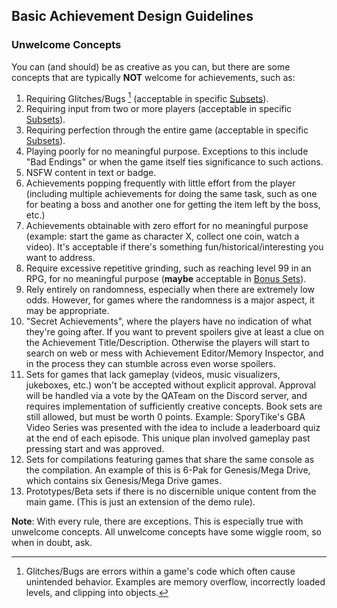 ## Basic Achievement Design Guidelines

### Unwelcome Concepts

You can (and should) be as creative as you can, but there are some concepts that are typically **NOT** welcome for achievements, such as:

1. Requiring Glitches/Bugs [^1] (acceptable in specific [Subsets](/developers/subsets)).
2. Requiring input from two or more players (acceptable in specific [Subsets](/developers/subsets)). 
3. Requiring perfection through the entire game (acceptable in specific [Subsets](/developers/subsets)).
4. Playing poorly for no meaningful purpose. Exceptions to this include "Bad Endings" or when the game itself ties significance to such actions.
5. NSFW content in text or badge.
6. Achievements popping frequently with little effort from the player (including multiple achievements for doing the same task, such as one for beating a boss and another one for getting the item left by the boss, etc.)
7. Achievements obtainable with zero effort for no meaningful purpose (example: start the game as character X, collect one coin, watch a video). It's acceptable if there's something fun/historical/interesting you want to address.
8. Require excessive repetitive grinding, such as reaching level 99 in an RPG, for no meaningful purpose (**maybe** acceptable in [Bonus Sets](Bonus-Sets)).
9. Rely entirely on randomness, especially when there are extremely low odds. However, for games where the randomness is a major aspect, it may be appropriate.
10. "Secret Achievements", where the players have no indication of what they're going after. If you want to prevent spoilers give at least a clue on the Achievement Title/Description. Otherwise the players will start to search on web or mess with Achievement Editor/Memory Inspector, and in the process they can stumble across even worse spoilers.
11. Sets for games that lack gameplay (videos, music visualizers, jukeboxes, etc.) won't be accepted without explicit approval. Approval will be handled via a vote by the QATeam on the Discord server, and requires implementation of sufficiently creative concepts. Book sets are still allowed, but must be worth 0 points. Example: SporyTike's GBA Video Series was presented with the idea to include a leaderboard quiz at the end of each episode. This unique plan involved gameplay past pressing start and was approved.
12. Sets for compilations featuring games that share the same console as the compilation. An example of this is 6-Pak for Genesis/Mega Drive, which contains six Genesis/Mega Drive games.
13. Prototypes/Beta sets if there is no discernible unique content from the main game. (This is just an extension of the demo rule).

[^1]: Glitches/Bugs are errors within a game's code which often cause unintended behavior. Examples are memory overflow, incorrectly loaded levels, and clipping into objects.

**Note**: With every rule, there are exceptions. This is especially true with unwelcome concepts. All unwelcome concepts have some wiggle room, so when in doubt, ask.